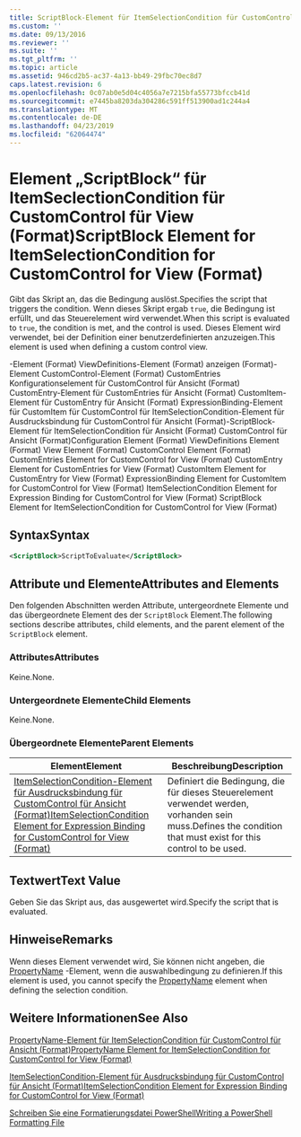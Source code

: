 ```yaml
---
title: ScriptBlock-Element für ItemSelectionCondition für CustomControl für Ansicht (Format) | Microsoft-Dokumentation
ms.custom: ''
ms.date: 09/13/2016
ms.reviewer: ''
ms.suite: ''
ms.tgt_pltfrm: ''
ms.topic: article
ms.assetid: 946cd2b5-ac37-4a13-bb49-29fbc70ec8d7
caps.latest.revision: 6
ms.openlocfilehash: 0c07ab0e5d04c4056a7e7215bfa55773bfccb41d
ms.sourcegitcommit: e7445ba8203da304286c591ff513900ad1c244a4
ms.translationtype: MT
ms.contentlocale: de-DE
ms.lasthandoff: 04/23/2019
ms.locfileid: "62064474"
---
```

# <a name="scriptblock-element-for-itemselectioncondition-for-customcontrol-for-view-format"></a><span data-ttu-id="92415-102">Element „ScriptBlock“ für ItemSeclectionCondition für CustomControl für View (Format)</span><span class="sxs-lookup"><span data-stu-id="92415-102">ScriptBlock Element for ItemSelectionCondition for CustomControl for View (Format)</span></span>

<span data-ttu-id="92415-103">Gibt das Skript an, das die Bedingung auslöst.</span><span class="sxs-lookup"><span data-stu-id="92415-103">Specifies the script that triggers the condition.</span></span> <span data-ttu-id="92415-104">Wenn dieses Skript ergab `true`, die Bedingung ist erfüllt, und das Steuerelement wird verwendet.</span><span class="sxs-lookup"><span data-stu-id="92415-104">When this script is evaluated to `true`, the condition is met, and the control is used.</span></span> <span data-ttu-id="92415-105">Dieses Element wird verwendet, bei der Definition einer benutzerdefinierten anzuzeigen.</span><span class="sxs-lookup"><span data-stu-id="92415-105">This element is used when defining a custom control view.</span></span>

<span data-ttu-id="92415-106">-Element (Format) ViewDefinitions-Element (Format) anzeigen (Format)-Element CustomControl-Element (Format) CustomEntries Konfigurationselement für CustomControl für Ansicht (Format) CustomEntry-Element für CustomEntries für Ansicht (Format) CustomItem-Element für CustomEntry für Ansicht (Format) ExpressionBinding-Element für CustomItem für CustomControl für ItemSelectionCondition-Element für Ausdrucksbindung für CustomControl für Ansicht (Format)-ScriptBlock-Element für ItemSelectionCondition für Ansicht (Format) CustomControl für Ansicht (Format)</span><span class="sxs-lookup"><span data-stu-id="92415-106">Configuration Element (Format) ViewDefinitions Element (Format) View Element (Format) CustomControl Element (Format) CustomEntries Element for CustomControl for View (Format) CustomEntry Element for CustomEntries for View (Format) CustomItem Element for CustomEntry for View (Format) ExpressionBinding Element for CustomItem for CustomControl for View (Format) ItemSelectionCondition Element for Expression Binding for CustomControl for View (Format) ScriptBlock Element for ItemSelectionCondition for CustomControl for View (Format)</span></span>

## <a name="syntax"></a><span data-ttu-id="92415-107">Syntax</span><span class="sxs-lookup"><span data-stu-id="92415-107">Syntax</span></span>

```xml
<ScriptBlock>ScriptToEvaluate</ScriptBlock>
```

## <a name="attributes-and-elements"></a><span data-ttu-id="92415-108">Attribute und Elemente</span><span class="sxs-lookup"><span data-stu-id="92415-108">Attributes and Elements</span></span>

<span data-ttu-id="92415-109">Den folgenden Abschnitten werden Attribute, untergeordnete Elemente und das übergeordnete Element des der `ScriptBlock` Element.</span><span class="sxs-lookup"><span data-stu-id="92415-109">The following sections describe attributes, child elements, and the parent element of the `ScriptBlock` element.</span></span>

### <a name="attributes"></a><span data-ttu-id="92415-110">Attributes</span><span class="sxs-lookup"><span data-stu-id="92415-110">Attributes</span></span>

<span data-ttu-id="92415-111">Keine.</span><span class="sxs-lookup"><span data-stu-id="92415-111">None.</span></span>

### <a name="child-elements"></a><span data-ttu-id="92415-112">Untergeordnete Elemente</span><span class="sxs-lookup"><span data-stu-id="92415-112">Child Elements</span></span>

<span data-ttu-id="92415-113">Keine.</span><span class="sxs-lookup"><span data-stu-id="92415-113">None.</span></span>

### <a name="parent-elements"></a><span data-ttu-id="92415-114">Übergeordnete Elemente</span><span class="sxs-lookup"><span data-stu-id="92415-114">Parent Elements</span></span>

|<span data-ttu-id="92415-115">Element</span><span class="sxs-lookup"><span data-stu-id="92415-115">Element</span></span>|<span data-ttu-id="92415-116">Beschreibung</span><span class="sxs-lookup"><span data-stu-id="92415-116">Description</span></span>|
|-------------|-----------------|
|[<span data-ttu-id="92415-117">ItemSelectionCondition-Element für Ausdrucksbindung für CustomControl für Ansicht (Format)</span><span class="sxs-lookup"><span data-stu-id="92415-117">ItemSelectionCondition Element for Expression Binding for CustomControl for View (Format)</span></span>](./itemselectioncondition-element-for-expressionbinding-for-customcontrol-format.md)|<span data-ttu-id="92415-118">Definiert die Bedingung, die für dieses Steuerelement verwendet werden, vorhanden sein muss.</span><span class="sxs-lookup"><span data-stu-id="92415-118">Defines the condition that must exist for this control to be used.</span></span>|

## <a name="text-value"></a><span data-ttu-id="92415-119">Textwert</span><span class="sxs-lookup"><span data-stu-id="92415-119">Text Value</span></span>

<span data-ttu-id="92415-120">Geben Sie das Skript aus, das ausgewertet wird.</span><span class="sxs-lookup"><span data-stu-id="92415-120">Specify the script that is evaluated.</span></span>

## <a name="remarks"></a><span data-ttu-id="92415-121">Hinweise</span><span class="sxs-lookup"><span data-stu-id="92415-121">Remarks</span></span>

<span data-ttu-id="92415-122">Wenn dieses Element verwendet wird, Sie können nicht angeben, die [PropertyName](./propertyname-element-for-itemselectioncondition-for-customcontrol-for-view-format.md) -Element, wenn die auswahlbedingung zu definieren.</span><span class="sxs-lookup"><span data-stu-id="92415-122">If this element is used, you cannot specify the [PropertyName](./propertyname-element-for-itemselectioncondition-for-customcontrol-for-view-format.md) element when defining the selection condition.</span></span>

## <a name="see-also"></a><span data-ttu-id="92415-123">Weitere Informationen</span><span class="sxs-lookup"><span data-stu-id="92415-123">See Also</span></span>

[<span data-ttu-id="92415-124">PropertyName-Element für ItemSelectionCondition für CustomControl für Ansicht (Format)</span><span class="sxs-lookup"><span data-stu-id="92415-124">PropertyName Element for ItemSelectionCondition for CustomControl for View (Format)</span></span>](./propertyname-element-for-itemselectioncondition-for-customcontrol-for-view-format.md)

[<span data-ttu-id="92415-125">ItemSelectionCondition-Element für Ausdrucksbindung für CustomControl für Ansicht (Format)</span><span class="sxs-lookup"><span data-stu-id="92415-125">ItemSelectionCondition Element for Expression Binding for CustomControl for View (Format)</span></span>](./itemselectioncondition-element-for-expressionbinding-for-customcontrol-format.md)

[<span data-ttu-id="92415-126">Schreiben Sie eine Formatierungsdatei PowerShell</span><span class="sxs-lookup"><span data-stu-id="92415-126">Writing a PowerShell Formatting File</span></span>](./writing-a-powershell-formatting-file.md)
